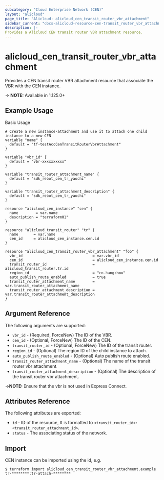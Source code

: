 ```yaml
---
subcategory: "Cloud Enterprise Network (CEN)"
layout: "alicloud"
page_title: "Alicloud: alicloud_cen_transit_router_vbr_attachment"
sidebar_current: "docs-alicloud-resource-cen-transit_router_vbr_attachment"
description: |-
Provides a Alicloud CEN transit router VBR attachment resource.
---
```


# alicloud\_cen_transit_router_vbr_attachment

Provides a CEN transit router VBR attachment resource that associate the VBR with the CEN instance.

-> **NOTE:** Available in 1.125.0+

## Example Usage

Basic Usage

```
# Create a new instance-attachment and use it to attach one child instance to a new CEN
variable "name" {
  default = "tf-testAccCenTransitRouterVbrAttachment"
}

variable "vbr_id" {
  default = "vbr-xxxxxxxxxx"
}

variable "transit_router_attachment_name" {
  default = "sdk_rebot_cen_tr_yaochi"
}

variable "transit_router_attachment_description" {
  default = "sdk_rebot_cen_tr_yaochi"
}

resource "alicloud_cen_instance" "cen" {
  name        = var.name
  description = "terraform01"
}

resource "alicloud_transit_router" "tr" {
  name       = var.name
  cen_id     = alicloud_cen_instance.cen.id
}

resource "alicloud_cen_transit_router_vbr_attachment" "foo" {
  vbr_id                                = var.vbr_id
  cen_id                                = alicloud_cen_instance.cen.id
  transit_router_id                     = alicloud_transit_router.tr.id
  region_id                             = "cn-hangzhou"
  auto_publish_route_enabled            = true
  transit_router_attachment_name        = var.transit_router_attachment_name
  transit_router_attachment_description = var.transit_router_attachment_description
}
```
## Argument Reference

The following arguments are supported:

* `vbr_id` - (Required, ForceNew) The ID of the VBR.
* `cen_id` - (Optional, ForceNew) The ID of the CEN.
* `transit_router_id` - (Optional, ForceNew) The ID of the transit router.
* `region_id` - (Optional) The region ID of the child instance to attach.
* `auto_publish_route_enabled` - (Optional) Auto publish route enabled.
* `transit_router_attachment_name` - (Optional) The name of the transit router vbr attachment.
* `transit_router_attachment_description` - (Optional) The description of the transit router vbr attachment.

->**NOTE:** Ensure that the vbr is not used in Express Connect.

## Attributes Reference

The following attributes are exported:

* `id` - ID of the resource, It is formatted to `<transit_router_id>:<transit_router_attachment_id>`. 
* `status` - The associating status of the network.

## Import

CEN instance can be imported using the id, e.g.

```
$ terraform import alicloud_cen_transit_router_vbr_attachment.example tr-********:tr-attach-********
```
